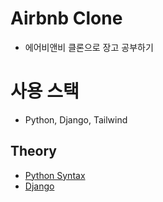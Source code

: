 # Airbnb Clone
- 에어비앤비 클론으로 장고 공부하기

# 사용 스택
- Python, Django, Tailwind

## Theory
- [Python Syntax](instruction/python_syntax.md)
- [Django](instruction/django.md)
